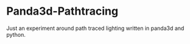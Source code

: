 # Panda3d-Pathtracing
Just an experiment around path traced lighting written in panda3d and python.
